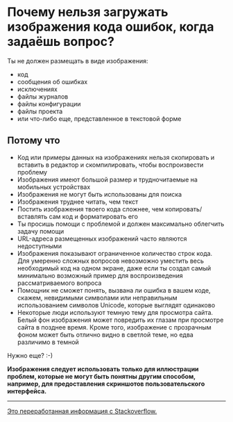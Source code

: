 # Почему нельзя загружать изображения кода ошибок, когда задаёшь вопрос?

Ты не должен размещать в виде изображения:

- код
- сообщения об ошибках
- исключениях
- файлы журналов
- файлы конфигурации
- файлы проекта
- или что-либо еще, представленное в текстовой форме

## Потому что

- Код или примеры данных на изображениях нельзя скопировать и вставить в редактор и скомпилировать, чтобы воспроизвести проблему
- Изображения имеют большой размер и трудночитаемые на мобильных устройствах
- Изображения не могут быть использованы для поиска
- Изображения труднее читать, чем текст
- Постить изображения твоего кода сложнее, чем копировать/вставлять сам код и форматировать его
- Ты просишь помощи с проблемой и должен максимально облегчить задачу помощи
- URL-адреса размещенных изображений часто являются недоступными
- Изображения показывают ограниченное количество строк кода. Для умеренно сложных вопросов невозможно уместить весь необходимый код на одном экране, даже если ты создал самый минимально возможный пример для воспроизведения рассматриваемого вопроса
- Помощник не сможет понять, вызвана ли ошибка в вашем коде, скажем, невидимыми символами или неправильным использованием символов Unicode, которые выглядят одинаково
- Некоторые люди используют темную тему для просмотра сайта. Белый фон изображения может повредить их глазам при просмотре сайта в позднее время. Кроме того, изображение с прозрачным фоном может быть отлично видно в светлой теме, но едва различимо в темной

 Нужно еще? :-)

**Изображения следует использовать только для иллюстрации проблем, которые не могут быть понятны другим способом, например, для предоставления скриншотов пользовательского интерфейса.**

---

[Это переработанная информация с Stackoverflow.](https://meta.stackoverflow.com/questions/285551/why-should-i-not-upload-images-of-code-data-errors-when-asking-a-question/285557#285557)

